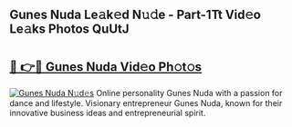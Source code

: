 ## Gunes Nuda Le𝚊k𝚎d N𝚞𝚍e - Part-1Tt Vid𝚎o Le𝚊ks Photos QuUtJ

# <h2><a href="http://fbeuf8.evod.top/?m=Gunes+Nuda">🔗 👉🔴 Gunes Nuda Vid𝚎o Ph𝚘t𝚘s</a></h2>

[![Gunes Nuda N𝚞d𝚎s](https://i.imgur.com/8V9OHl7.gif)](http://fbeuf8.evod.top/?m=Gunes+Nuda)
Online personality Gunes Nuda with a passion for dance and lifestyle. Visionary entrepreneur Gunes Nuda, known for their innovative business ideas and entrepreneurial spirit. 
